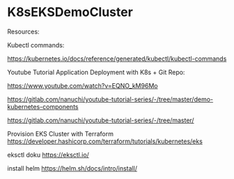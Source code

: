 # K8sEKSDemoCluster

Resources:

Kubectl commands:

https://kubernetes.io/docs/reference/generated/kubectl/kubectl-commands



Youtube Tutorial Application Deployment with K8s + Git Repo:

https://www.youtube.com/watch?v=EQNO_kM96Mo

https://gitlab.com/nanuchi/youtube-tutorial-series/-/tree/master/demo-kubernetes-components

https://gitlab.com/nanuchi/youtube-tutorial-series/-/tree/master/



Provision EKS Cluster with Terraform
https://developer.hashicorp.com/terraform/tutorials/kubernetes/eks


eksctl doku
https://eksctl.io/


install helm
https://helm.sh/docs/intro/install/